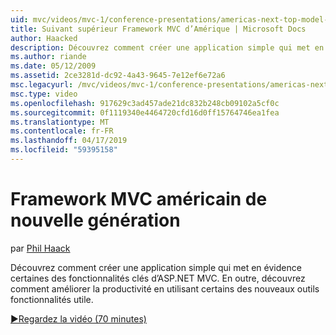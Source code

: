 ```yaml
---
uid: mvc/videos/mvc-1/conference-presentations/americas-next-top-model-view-controller-framework
title: Suivant supérieur Framework MVC d’Amérique | Microsoft Docs
author: Haacked
description: Découvrez comment créer une application simple qui met en évidence certaines des fonctionnalités clés d’ASP.NET MVC. En outre, découvrez comment améliorer la productivité en utilisant certains du...
ms.author: riande
ms.date: 05/12/2009
ms.assetid: 2ce3281d-dc92-4a43-9645-7e12ef6e72a6
msc.legacyurl: /mvc/videos/mvc-1/conference-presentations/americas-next-top-model-view-controller-framework
msc.type: video
ms.openlocfilehash: 917629c3ad457ade21dc832b248cb09102a5cf0c
ms.sourcegitcommit: 0f1119340e4464720cfd16d0ff15764746ea1fea
ms.translationtype: MT
ms.contentlocale: fr-FR
ms.lasthandoff: 04/17/2019
ms.locfileid: "59395158"
---
```

# <a name="americas-next-top-model-view-controller-framework"></a>Framework MVC américain de nouvelle génération

par [Phil Haack](https://github.com/Haacked)

Découvrez comment créer une application simple qui met en évidence certaines des fonctionnalités clés d’ASP.NET MVC. En outre, découvrez comment améliorer la productivité en utilisant certains des nouveaux outils fonctionnalités utile.

[&#9654;Regardez la vidéo (70 minutes)](https://channel9.msdn.com/Blogs/ASP-NET-Site-Videos/americas-next-top-model-view-controller-framework)
